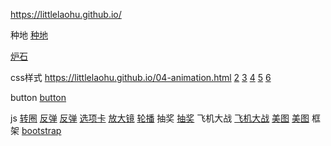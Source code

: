 https://littlelaohu.github.io/

种地 <a href="https://littlelaohu.github.io/gengzhong/zhongcai.html" target="_blank">种地</a>

<a href="https://littlelaohu.github.io/lushi/lushi.html" target="_blank">炉石</a>

css样式 <a href="https://littlelaohu.github.io/04-animation.html" target="_blank">https://littlelaohu.github.io/04-animation.html</a>
        <a href="https://littlelaohu.github.io/CSS3-xuanze.html" target="_blank">2</a>
        <a href="https://littlelaohu.github.io/04-animation.html" target="_blank">3</a>
        <a href="https://littlelaohu.github.io/transition.html" target="_blank">4</a>
        <a href="https://littlelaohu.github.io/css3-3dxuanzhuan/index.html" target="_blank">5</a>
        <a href="https://littlelaohu.github.io/05-transform-box.html" target="_blank">6</a>

button  <a href="https://littlelaohu.github.io/04-chart-less/chart.html" target="_blank">button</a>

js      <a href="https://littlelaohu.github.io/zhuanquan.html" target="_blank">转圈</a>
        <a href="https://littlelaohu.github.io/fantan01.html" target="_blank">反弹</a>
        <a href="https://littlelaohu.github.io/fantan02.html" target="_blank">反弹</a>
        <a href="https://littlelaohu.github.io/xuanxiangka.html" target="_blank">选项卡</a>
        <a href="https://littlelaohu.github.io/fangdajing.html" target="_blank">放大镜</a>
    <a href="https://littlelaohu.github.io/luobo/xxx.html" target="_blank">轮播</a>
抽奖    <a href="https://littlelaohu.github.io/choujiang/choujiang.html" target="_blank">抽奖</a>
飞机大战       <a href="https://littlelaohu.github.io/God/God.html" target="_blank">飞机大战</a>
        <a href="https://littlelaohu.github.io/js-meitu.html" target="_blank">美图</a>
        <a href="https://littlelaohu.github.io/jq-meitu.html" target="_blank">美图</a>
框架    <a href="https://littlelaohu.github.io/03-zhongdi/zhongdi.html" target="_blank">bootstrap</a>
        